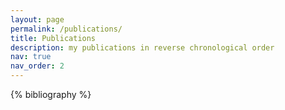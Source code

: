 ```yaml
---
layout: page
permalink: /publications/
title: Publications
description: my publications in reverse chronological order
nav: true
nav_order: 2
---
```


<!-- _pages/publications.md -->
<div class="publications">

{% bibliography %}

</div>
